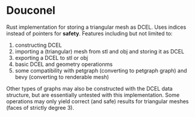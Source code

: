 # Douconel
Rust implementation for storing a triangular mesh as DCEL. Uses indices instead of pointers for **safety**. Features including but not limited to:
1. constructing DCEL
2. importing a (triangular) mesh from stl and obj and storing it as DCEL
3. exporting a DCEL to stl or obj
4. basic DCEL and geometry operationms
6. some compatibility with petgraph (converting to petgraph graph) and bevy (converting to renderable mesh)

Other types of graphs may also be constructed with the DCEL data structure, but are essentially untested with this implementation. Some operations may only yield correct (and safe) results for triangular meshes (faces of strictly degree 3). 
